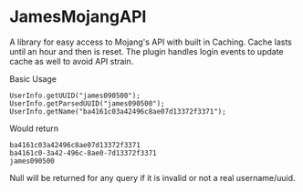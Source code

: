 # JamesMojangAPI
A library for easy access to Mojang's API with built in Caching. Cache lasts until an hour and then is reset. The plugin handles login events to update cache as well to avoid API strain.

Basic Usage
```
UserInfo.getUUID("james090500");
UserInfo.getParsedUUID("james090500");
UserInfo.getName("ba4161c03a42496c8ae07d13372f3371");
```

Would return

```
ba4161c03a42496c8ae07d13372f3371
ba4161c0-3a42-496c-8ae0-7d13372f3371
james090500
```

Null will be returned for any query if it is invalid or not a real username/uuid.
